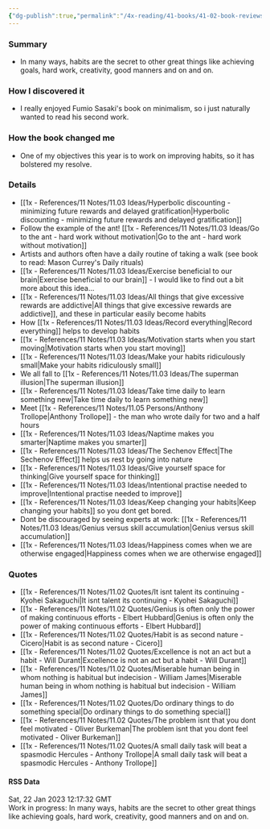 ```yaml
---
{"dg-publish":true,"permalink":"/4x-reading/41-books/41-02-book-reviews/hello-habits-fumio-sasaki/","title":"Hello Habits - Fumio Sasaki","noteIcon":""}
---
```



### Summary
- In many ways, habits are the secret to other great things like achieving goals, hard work, creativity, good manners and on and on.

### How I discovered it
- I really enjoyed Fumio Sasaki's book on minimalism, so i just naturally wanted to read his second work.

### How the book changed me
- One of my objectives this year is to work on improving habits, so it has bolstered my resolve.

### Details
- [[1x - References/11 Notes/11.03 Ideas/Hyperbolic discounting - minimizing future rewards and delayed gratification\|Hyperbolic discounting - minimizing future rewards and delayed gratification]]
- Follow the example of the ant! [[1x - References/11 Notes/11.03 Ideas/Go to the ant - hard work without motivation\|Go to the ant - hard work without motivation]]
- Artists and authors often have a daily routine of taking a walk (see book to read: Mason Currey's Daily rituals)
- [[1x - References/11 Notes/11.03 Ideas/Exercise beneficial to our brain\|Exercise beneficial to our brain]] - I would like to find out a bit more about this idea...
- [[1x - References/11 Notes/11.03 Ideas/All things that give excessive rewards are addictive\|All things that give excessive rewards are addictive]], and these in particular easily become habits
- How [[1x - References/11 Notes/11.03 Ideas/Record everything\|Record everything]] helps to develop habits
- [[1x - References/11 Notes/11.03 Ideas/Motivation starts when you start moving\|Motivation starts when you start moving]]
- [[1x - References/11 Notes/11.03 Ideas/Make your habits ridiculously small\|Make your habits ridiculously small]]
- We all fall to [[1x - References/11 Notes/11.03 Ideas/The superman illusion\|The superman illusion]]
- [[1x - References/11 Notes/11.03 Ideas/Take time daily to learn something new\|Take time daily to learn something new]]
- Meet [[1x - References/11 Notes/11.05 Persons/Anthony Trollope\|Anthony Trollope]] - the man who wrote daily for two and a half hours
- [[1x - References/11 Notes/11.03 Ideas/Naptime makes you smarter\|Naptime makes you smarter]]
- [[1x - References/11 Notes/11.03 Ideas/The Sechenov Effect\|The Sechenov Effect]] helps us rest by going into nature
- [[1x - References/11 Notes/11.03 Ideas/Give yourself space for thinking\|Give yourself space for thinking]]
- [[1x - References/11 Notes/11.03 Ideas/Intentional practise needed to improve\|Intentional practise needed to improve]]
- [[1x - References/11 Notes/11.03 Ideas/Keep changing your habits\|Keep changing your habits]] so you dont get bored.
- Dont be discouraged by seeing experts at work: [[1x - References/11 Notes/11.03 Ideas/Genius versus skill accumulation\|Genius versus skill accumulation]]
- [[1x - References/11 Notes/11.03 Ideas/Happiness comes when we are otherwise engaged\|Happiness comes when we are otherwise engaged]]

### Quotes
- [[1x - References/11 Notes/11.02 Quotes/It isnt talent its continuing - Kyohei Sakaguchi\|It isnt talent its continuing - Kyohei Sakaguchi]]
- [[1x - References/11 Notes/11.02 Quotes/Genius is often only the power of making continuous efforts - Elbert Hubbard\|Genius is often only the power of making continuous efforts - Elbert Hubbard]]
- [[1x - References/11 Notes/11.02 Quotes/Habit is as second nature - Cicero\|Habit is as second nature - Cicero]]
- [[1x - References/11 Notes/11.02 Quotes/Excellence is not an act but a habit - Will Durant\|Excellence is not an act but a habit - Will Durant]]
- [[1x - References/11 Notes/11.02 Quotes/Miserable human being in whom nothing is habitual but indecision - William James\|Miserable human being in whom nothing is habitual but indecision - William James]]
- [[1x - References/11 Notes/11.02 Quotes/Do ordinary things to do something special\|Do ordinary things to do something special]]
- [[1x - References/11 Notes/11.02 Quotes/The problem isnt that you dont feel motivated - Oliver Burkeman\|The problem isnt that you dont feel motivated - Oliver Burkeman]]
- [[1x - References/11 Notes/11.02 Quotes/A small daily task will beat a spasmodic Hercules - Anthony Trollope\|A small daily task will beat a spasmodic Hercules - Anthony Trollope]]




#### RSS Data
<div class='date'>
Sat, 22 Jan 2023 12:17:32 GMT
</div>
<div class='description'>
Work in progress:  In many ways, habits are the secret to other great things like achieving goals, hard work, creativity, good manners and on and on.
</div>
